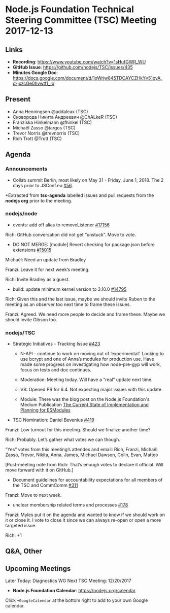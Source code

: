 # Node.js Foundation Technical Steering Committee (TSC) Meeting 2017-12-13

## Links

* **Recording**: https://www.youtube.com/watch?v=1sHufGWR_WU
* **GitHub Issue**: https://github.com/nodejs/TSC/issues/435
* **Minutes Google Doc**: https://docs.google.com/document/d/1oWrjw845TDCAYCZHkYv51oyA_d-jxzcGe0hvwtf1_Io

## Present

* Anna Henningsen @addaleax (TSC)
* Сковорода Никита Андреевич @ChALkeR (TSC)
* Franziska Hinkelmann @fhinkel (TSC)
* Michaël Zasso @targos (TSC)
* Trevor Norris @trevnorris (TSC)
* Rich Trott @Trott (TSC)

## Agenda

### Announcements
* Collab summit Berlin, most likely on May 31 - Friday, June 1, 2018. The 2 days prior to JSConf.eu [#56](https://github.com/nodejs/summit/issues/56).

*Extracted from **tsc-agenda** labelled issues and pull requests from the **nodejs org** prior to the meeting.

### nodejs/node

* events: add off alias to removeListener [#17156](https://github.com/nodejs/node/pull/17156)

Rich: GitHub conversation did not get “unstuck”. Move to vote.

* DO NOT MERGE: \[module\] Revert checking for package.json before extensions [#15015](https://github.com/nodejs/node/pull/15015)

Michaël: Need an update from Bradley

Franzi: Leave it for next week’s meeting.

Rich: Invite Bradley as a guest.

* build: update minimum kernel version to 3.10.0 [#14795](https://github.com/nodejs/node/pull/14795)

Rich: Given this and the last issue, maybe we should invite Ruben to the meeting as an observer too next time to frame these issues.

Franzi: Agreed. We need more people to decide and frame these. Maybe we should invite Gibson too.

### nodejs/TSC

* Strategic Initiatives - Tracking Issue [#423](https://github.com/nodejs/TSC/issues/423)
  * N-API - continue to work on moving out of ‘experimental’.  Looking to use bcrypt and
    one of Anna’s modules for production use.  Have made some progress on investigating
    how node-pre-gyp will work, focus on tests and doc continues.

  * Moderation: Meeting today. Will have a “real” update next time.

  * V8: Opened PR for 6.4. Not expecting major issues with this update.

  * Module: There was the blog post on the Node.js Foundation's Medium Publication [The Current State of Implementation and Planning for ESModules](https://medium.com/the-node-js-collection/the-current-state-of-implementation-and-planning-for-esmodules-a4ecb2aac07a)

* TSC Nomination: Daniel Bevenius [#419](https://github.com/nodejs/TSC/issues/419)

Franzi: Low turnout for this meeting. Should we finalize another time?

Rich: Probably. Let’s gather what votes we can though.

“Yes” votes from this meeting’s attendes and email: Rich, Franzi, Michaël Zasso, Trevor, Nikita, Anna, James, Michael Dawson, Colin, Evan, Matteo

[Post-meeting note from Rich: That’s enough votes to declare it official. Will move forward with it on GitHub.]

* Document guidelines for accountability expectations for all members of the TSC and CommComm [#311](https://github.com/nodejs/TSC/issues/311)

Franzi: Move to next week.

* unclear membership related terms and processes [#178](https://github.com/nodejs/TSC/issues/178)

Franzi: Myles put it on the agenda and wanted to know if we should work on it or close it. I vote to close it since we can always re-open or open a more targeted issue.

Rich: +1

## Q&A, Other

## Upcoming Meetings
Later Today: Diagnostics WG
Next TSC Meeting: 12/20/2017

* **Node.js Foundation Calendar**: https://nodejs.org/calendar

Click `+GoogleCalendar` at the bottom right to add to your own Google calendar.
